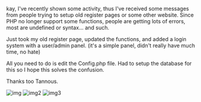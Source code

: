 kay, I've recently shown some activity, thus I've received some messages from people trying to setup old register pages or some other website. Since PHP no longer support some functions, people are getting lots of errors, most are undefined or syntax... and such.

Just took my old register page, updated the functions, and added a login system with a user/admin panel. (it's a simple panel, didn't really have much time, no hate)

All you need to do is edit the Config.php file.
Had to setup the database for this so I hope this solves the confusion.

Thanks too Tannous.


![img](https://i.imgur.com/dgzsa90.png)
![img2](https://i.imgur.com/aPUCIdB.png)
![img3](https://i.imgur.com/f3h3GD8.png)
